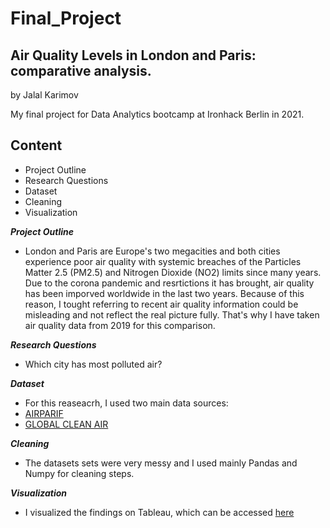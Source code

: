 # Final_Project

## Air Quality Levels in London and Paris: comparative analysis. 
by Jalal Karimov

My final project for Data Analytics bootcamp at Ironhack Berlin in 2021. 

## Content

- Project Outline 
- Research Questions
- Dataset
- Cleaning
- Visualization 

***Project Outline*** 
- London and Paris are Europe's two megacities and both cities experience poor air quality with systemic breaches of the Particles Matter 2.5 (PM2.5) and Nitrogen Dioxide (NO2) limits since many years. Due to the corona pandemic and resrtictions it has brought, air quality has been imporved worldwide in the last two years. Because of this reason, I tought referring to recent air quality information could be misleading and not reflect the real picture fully. That's why I have taken air quality data from 2019 for this comparison.  

***Research Questions*** 
- Which city has most polluted air? 

***Dataset*** 
- For this reaseacrh, I used two main data sources:
- [AIRPARIF](https://data-airparif-asso.opendata.arcgis.com/datasets/2019-pa04c?selectedAttribute=PA04C%3APM25)
- [GLOBAL CLEAN AIR](https://www.globalcleanair.org/data-to-action/london-uk/breathe-london-data/)

***Cleaning***
- The datasets sets were very messy and I used mainly Pandas and Numpy for cleaning steps. 

***Visualization***
- I visualized the findings on Tableau, which can be accessed [here](https://public.tableau.com/profile/jalal8120#!/vizhome/Final_ProjectAirQualityinLondonandParis/Story1)

